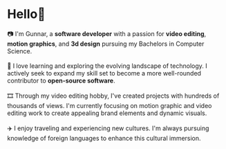 <h1>Hello👋</h1>
📷 I'm Gunnar, a <b>software developer</b> with a passion for <b>video editing</b>, <b>motion graphics</b>, and <b>3d design</b> pursuing my Bachelors in Computer Science.
<br><br>
📖 I love learning and exploring the evolving landscape of technology. I actively seek to expand my skill set to become a more well-rounded contributor to <b>open-source software</b>.
<br><br>
🎞️ Through my video editing hobby, I've created projects with hundreds of thousands of views. I'm currently focusing on motion graphic and video editing work to create appealing brand elements and dynamic visuals.
<br><br>
✈️ I enjoy traveling and experiencing new cultures. I'm always pursuing knowledge of foreign languages to enhance this cultural immersion.

<!---
GVonB/GVonB is a ✨ special ✨ repository because its `README.md` (this file) appears on your GitHub profile.
You can click the Preview link to take a look at your changes.
--->
